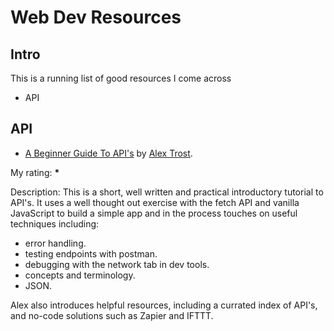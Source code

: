 # Web Dev Resources

## Intro

This is a running list of good resources I come across

- API

## API

- [A Beginner Guide To API's](https://snipcart.com/blog/integrating-apis-introduction) by [Alex Trost](https://snipcart.com/blog?author=7303).

My rating: **\***

Description: This is a short, well written and practical introductory tutorial to API's. It uses a well thought out exercise with the fetch API and vanilla JavaScript to build a simple app and in the process touches on useful techniques including:

- error handling.
- testing endpoints with postman.
- debugging with the network tab in dev tools.
- concepts and terminology.
- JSON.

Alex also introduces helpful resources, including a currated index of API's, and no-code solutions such as Zapier and IFTTT.
